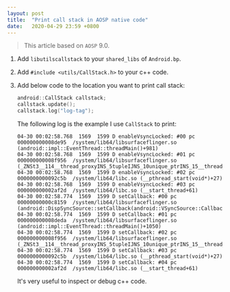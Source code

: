 ```yaml
---
layout: post
title:  "Print call stack in AOSP native code"
date:   2020-04-29 23:59 +0800
---
```


> This article based on `AOSP` 9.0.

1. Add `libutilscallstack` to your `shared_libs` of `Android.bp`.
2. Add `#include <utils/CallStack.h>` to your c++ code.
3. Add below code to the location you want to print call stack:
   
   ```c++
   android::CallStack callstack;
   callstack.update();
   callstack.log("log-tag");
   ```

    The following log is the example I use `CallStack` to print:

    ```
    04-30 00:02:58.768  1569  1599 D enableVsyncLocked: #00 pc 000000000008de95  /system/lib64/libsurfaceflinger.so (android::impl::EventThread::threadMain()+981)
    04-30 00:02:58.768  1569  1599 D enableVsyncLocked: #01 pc 000000000008f956  /system/lib64/libsurfaceflinger.so (_ZNSt3__114__thread_proxyINS_5tupleIJNS_10unique_ptrINS_15__thread_structENS_14default_deleteIS3_EEEEMN7android4impl11EventThreadEFvvEPS9_EEEEEPvSE_+54)
    04-30 00:02:58.768  1569  1599 D enableVsyncLocked: #02 pc 0000000000092c5b  /system/lib64/libc.so (__pthread_start(void*)+27)
    04-30 00:02:58.768  1569  1599 D enableVsyncLocked: #03 pc 000000000002af2d  /system/lib64/libc.so (__start_thread+61)
    04-30 00:02:58.774  1569  1599 D setCallback: #00 pc 00000000000c8159  /system/lib64/libsurfaceflinger.so (android::DispSyncSource::setCallback(android::VSyncSource::Callback*)+73)
    04-30 00:02:58.774  1569  1599 D setCallback: #01 pc 000000000008deda  /system/lib64/libsurfaceflinger.so (android::impl::EventThread::threadMain()+1050)
    04-30 00:02:58.774  1569  1599 D setCallback: #02 pc 000000000008f956  /system/lib64/libsurfaceflinger.so (_ZNSt3__114__thread_proxyINS_5tupleIJNS_10unique_ptrINS_15__thread_structENS_14default_deleteIS3_EEEEMN7android4impl11EventThreadEFvvEPS9_EEEEEPvSE_+54)
    04-30 00:02:58.774  1569  1599 D setCallback: #03 pc 0000000000092c5b  /system/lib64/libc.so (__pthread_start(void*)+27)
    04-30 00:02:58.774  1569  1599 D setCallback: #04 pc 000000000002af2d  /system/lib64/libc.so (__start_thread+61)
    ```  
    It's very useful to inspect or debug c++ code.